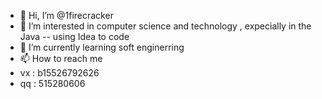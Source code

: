 - 👋 Hi, I’m @1firecracker
- 👀 I’m interested in computer science and technology , expecially in the Java -- using Idea to code
- 🌱 I’m currently learning soft enginerring 
- 📫 How to reach me
- vx : b15526792626
- qq : 515280606

<!---
1firecracker/1firecracker is a ✨ special ✨ repository because its `README.md` (this file) appears on your GitHub profile.
You can click the Preview link to take a look at your changes.
--->
